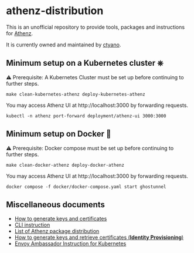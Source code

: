 # athenz-distribution

This is an unofficial repository to provide tools, packages and instructions for [Athenz](https://www.athenz.io).

It is currently owned and maintained by [ctyano](https://github.com/ctyano).

## Minimum setup on a Kubernetes cluster ⎈

⚠️  Prerequisite: A Kubernetes Cluster must be set up before continuing to further steps.

```
make clean-kubernetes-athenz deploy-kubernetes-athenz
```

You may access Athenz UI at http://localhost:3000 by forwarding requests.

```
kubectl -n athenz port-forward deployment/athenz-ui 3000:3000
```

## Minimum setup on Docker 🐳

⚠️  Prerequisite: Docker compose must be set up before continuing to further steps.

```
make clean-docker-athenz deploy-docker-athenz
```

You may access Athenz UI at http://localhost:3000 by forwarding requests.

```
docker compose -f docker/docker-compose.yaml start ghostunnel
```

## Miscellaneous documents

- [How to generate keys and certificates](docs/CERTIFICATES.md)
- [CLI instruction](docs/CLI.md)
- [List of Athenz package distribution](docs/DISTRIBUTIONS.md)
- [How to generate keys and retrieve certificates (**Identity Provisioning**)](docs/IDENTITYPROVISIONING.md)
- [Envoy Ambassador Instruction for Kubernetes](docs/ENVOY.md)

